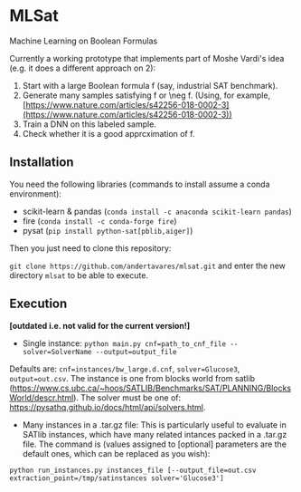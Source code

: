 # MLSat
Machine Learning on Boolean Formulas

Currently a working prototype that implements part of Moshe Vardi's idea (e.g. it does a different approach on 2):

1. Start with a large Boolean formula f (say, industrial SAT benchmark).
2. Generate many samples satisfying f or \neg f.
(Using, for example, [https://www.nature.com/articles/s42256-018-0002-3](https://www.nature.com/articles/s42256-018-0002-3))
3. Train a DNN on this labeled sample.
4. Check whether it is a good apprcximation of f.

## Installation

You need the following libraries (commands to install assume a conda environment):

* scikit-learn & pandas (`conda install -c anaconda scikit-learn pandas`)
* fire (`conda install -c conda-forge fire`)
* pysat (`pip install python-sat[pblib,aiger]`)

Then you just need to clone this repository:

`git clone https://github.com/andertavares/mlsat.git` and enter the new directory `mlsat` to be able to execute.

## Execution
__[outdated i.e. not valid for the current version!]__

* Single instance: 
`python main.py cnf=path_to_cnf_file --solver=SolverName --output=output_file`

Defaults are: `cnf=instances/bw_large.d.cnf`, `solver=Glucose3`, `output=out.csv`. The instance is one from blocks world from satlib (https://www.cs.ubc.ca/~hoos/SATLIB/Benchmarks/SAT/PLANNING/BlocksWorld/descr.html). The solver must be one of: https://pysathq.github.io/docs/html/api/solvers.html.

* Many instances in a .tar.gz file:
This is particularly useful to evaluate in SATlib instances, which have many related intances packed in a .tar.gz file. The command is (values assigned to [optional] parameters are the default ones, which can be replaced as you wish):

`python run_instances.py instances_file [--output_file=out.csv extraction_point=/tmp/satinstances solver='Glucose3']`


